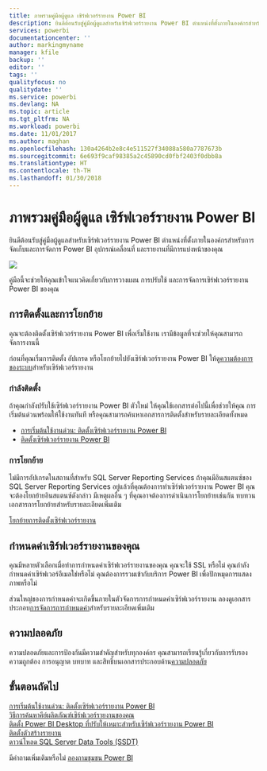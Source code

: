 ```yaml
---
title: ภาพรวมคู่มือผู้ดูแล เซิร์ฟเวอร์รายงาน Power BI
description: ยินดีต้อนรับสู่คู่มือผู้ดูแลสำหรับเซิร์ฟเวอร์รายงาน Power BI ตำแหน่งที่ตั้งภายในองค์กรสำหรับการจัดเก็บและการจัดการ Power BI อุปกรณ์เคลื่อนที่ และรายงานที่มีการแบ่งหน้าของคุณ
services: powerbi
documentationcenter: ''
author: markingmyname
manager: kfile
backup: ''
editor: ''
tags: ''
qualityfocus: no
qualitydate: ''
ms.service: powerbi
ms.devlang: NA
ms.topic: article
ms.tgt_pltfrm: NA
ms.workload: powerbi
ms.date: 11/01/2017
ms.author: maghan
ms.openlocfilehash: 130a4264b2e8c4e511527f34088a580a7787673b
ms.sourcegitcommit: 6e693f9caf98385a2c45890cd0fbf2403f0dbb8a
ms.translationtype: HT
ms.contentlocale: th-TH
ms.lasthandoff: 01/30/2018
---
```

# <a name="administrator-handbook-overview-power-bi-report-server"></a>ภาพรวมคู่มือผู้ดูแล เซิร์ฟเวอร์รายงาน Power BI
ยินดีต้อนรับสู่คู่มือผู้ดูแลสำหรับเซิร์ฟเวอร์รายงาน Power BI ตำแหน่งที่ตั้งภายในองค์กรสำหรับการจัดเก็บและการจัดการ Power BI อุปกรณ์เคลื่อนที่ และรายงานที่มีการแบ่งหน้าของคุณ

![](media/admin-handbook-overview/admin-handbook.png)

คู่มือนี้จะช่วยให้คุณเข้าใจแนวคิดเกี่ยวกับการวางแผน การปรับใช้ และการจัดการเซิร์ฟเวอร์รายงาน Power BI ของคุณ

## <a name="installing-and-migration"></a>การติดตั้งและการโยกย้าย
คุณจะต้องติดตั้งเซิร์ฟเวอร์รายงาน Power BI เพื่อเริ่มใช้งาน เรามีข้อมูลที่จะช่วยให้คุณสามารถจัดการงานนี้

ก่อนที่คุณเริ่มการติดตั้ง อัปเกรด หรือโยกย้ายไปยังเซิร์ฟเวอร์รายงาน Power BI ให้ดู[ความต้องการของระบบ](system-requirements.md)สำหรับเซิร์ฟเวอร์รายงาน

### <a name="installing"></a>กำลังติดตั้ง
ถ้าคุณกำลังปรับใช้เซิร์ฟเวอร์รายงาน Power BI ตัวใหม่ ให้คุณใช้เอกสารต่อไปนี้เพื่อช่วยให้คุณ การเริ่มต้นด่วนพร้อมให้ใช้งานทันที หรือคุณสามารถค้นหาเอกสารการติดตั้งสำหรับรายละเอียดทั้งหมด

* [การเริ่มต้นใช้งานด่วน: ติดตั้งเซิร์ฟเวอร์รายงาน Power BI](quickstart-install-report-server.md)
* [ติดตั้งเซิร์ฟเวอร์รายงาน Power BI](install-report-server.md)

### <a name="migration"></a>การโยกย้าย
ไม่มีการอัปเกรดในสถานที่สำหรับ SQL Server Reporting Services ถ้าคุณมีอินสแตนซ์ของ SQL Server Reporting Services อยู่แล้วที่คุณต้องการทำเซิร์ฟเวอร์รายงาน Power BI คุณจะต้องโยกย้ายอินสแตนซ์ดังกล่าว มีเหตุผลอื่น ๆ ที่คุณอาจต้องการดำเนินการโยกย้ายเช่นกัน ทบทวนเอกสารการโยกย้ายสำหรับรายละเอียดเพิ่มเติม

[โยกย้ายการติดตั้งเซิร์ฟเวอร์รายงาน](migrate-report-server.md)

## <a name="configuring-your-report-server"></a>กำหนดค่าเซิร์ฟเวอร์รายงานของคุณ
คุณมีหลายตัวเลือกเมื่อทำการกำหนดค่าเซิร์ฟเวอร์รายงานของคุณ คุณจะใช้ SSL หรือไม่ คุณกำลังกำหนดค่าเซิร์ฟเวอร์อีเมลใช่หรือไม่ คุณต้องการรวมเข้ากับบริการ Power BI เพื่อปักหมุดการแสดงภาพหรือไม่

ส่วนใหญ่ของการกำหนดค่าจะเกิดขึ้นภายในตัวจัดการการกำหนดค่าเซิร์ฟเวอร์รายงาน ลองดูเอกสารประกอบ[การจัดการการกำหนดค่า](https://docs.microsoft.com/sql/reporting-services/install-windows/reporting-services-configuration-manager-native-mode)สำหรับรายละเอียดเพิ่มเติม

## <a name="security"></a>ความปลอดภัย
ความปลอดภัยและการป้องกันมีความสำคัญสำหรับทุกองค์กร คุณสามารถเรียนรู้เกี่ยวกับการรับรองความถูกต้อง การอนุญาต บทบาท และสิทธิ์บนเอกสารประกอบด้าน[ความปลอดภัย](https://docs.microsoft.com/sql/reporting-services/security/reporting-services-security-and-protection)

## <a name="next-steps"></a>ขั้นตอนถัดไป
[การเริ่มต้นใช้งานด่วน: ติดตั้งเซิร์ฟเวอร์รายงาน Power BI](quickstart-install-report-server.md)  
[วิธีการค้นหาคีย์ผลิตภัณฑ์เซิร์ฟเวอร์รายงานของคุณ](find-product-key.md)  
[ติดตั้ง Power BI Desktop ที่ปรับให้เหมาะสำหรับเซิร์ฟเวอร์รายงาน Power BI](install-powerbi-desktop.md)  
[ติดตั้งตัวสร้างรายงาน](https://docs.microsoft.com/sql/reporting-services/install-windows/install-report-builder)  
[ดาวน์โหลด SQL Server Data Tools (SSDT)](http://go.microsoft.com/fwlink/?LinkID=616714)

มีคำถามเพิ่มเติมหรือไม่ [ลองถามชุมชน Power BI](https://community.powerbi.com/)

